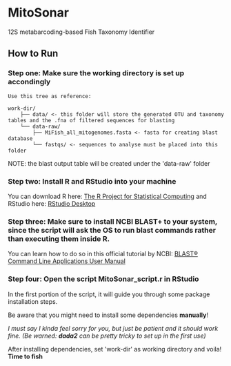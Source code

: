 # MitoSonar
12S metabarcoding-based Fish Taxonomy Identifier

## How to Run

### **Step one:** Make sure the working directory is set up accondingly

    Use this tree as reference:

    work-dir/
        ├── data/ <- this folder will store the generated OTU and taxonomy tables and the .fna of filtered sequences for blasting
        └── data-raw/
            ├── MiFish_all_mitogenomes.fasta <- fasta for creating blast database
            └── fastqs/ <- sequences to analyse must be placed into this folder

NOTE: the blast output table will be created under the 'data-raw' folder

### **Step two:** Install R and RStudio into your machine
You can download R here: [The R Project for Statistical Computing](https://www.r-project.org)
and RStudio here: [RStudio Desktop](https://posit.co/download/rstudio-desktop/)

### **Step three:** Make sure to install NCBI BLAST+ to your system, since the script will ask the OS to run blast commands rather than executing them inside R.
You can learn how to do so in this official tutorial by NCBI: [BLAST® Command Line Applications User Manual](https://www.ncbi.nlm.nih.gov/books/NBK569861/)

### **Step four:** Open the script MitoSonar_script.r in RStudio
In the first portion of the script, it will guide you through some package installation steps.

Be aware that you might need to install some dependencies **manually**!

*I must say I kinda feel sorry for you, but just be patient and it should work fine. (Be warned: **dada2** can be pretty tricky to set up in the first use)*

After installing dependencies, set 'work-dir' as working directory and voila! **Time to fish**